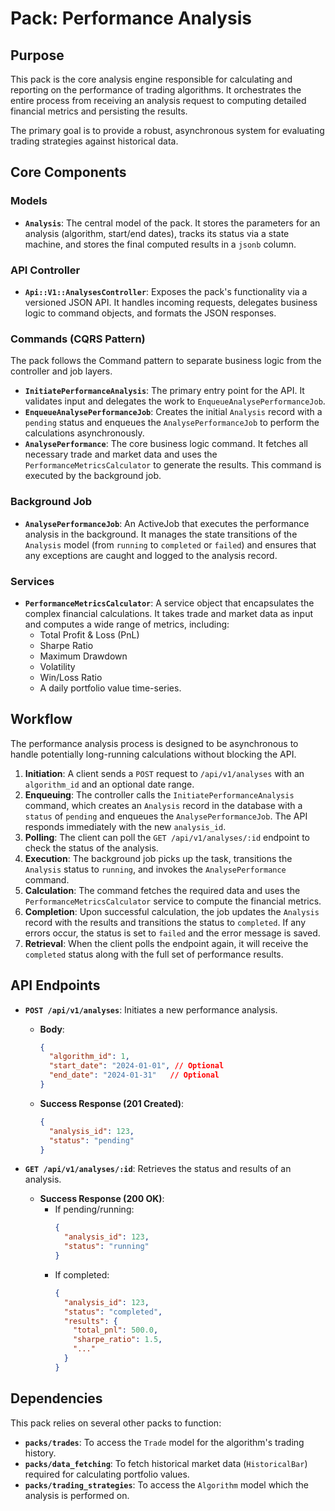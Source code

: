 # Pack: Performance Analysis

## Purpose

This pack is the core analysis engine responsible for calculating and reporting on the performance of trading algorithms. It orchestrates the entire process from receiving an analysis request to computing detailed financial metrics and persisting the results.

The primary goal is to provide a robust, asynchronous system for evaluating trading strategies against historical data.

## Core Components

### Models

-   **`Analysis`**: The central model of the pack. It stores the parameters for an analysis (algorithm, start/end dates), tracks its status via a state machine, and stores the final computed results in a `jsonb` column.

### API Controller

-   **`Api::V1::AnalysesController`**: Exposes the pack's functionality via a versioned JSON API. It handles incoming requests, delegates business logic to command objects, and formats the JSON responses.

### Commands (CQRS Pattern)

The pack follows the Command pattern to separate business logic from the controller and job layers.

-   **`InitiatePerformanceAnalysis`**: The primary entry point for the API. It validates input and delegates the work to `EnqueueAnalysePerformanceJob`.
-   **`EnqueueAnalysePerformanceJob`**: Creates the initial `Analysis` record with a `pending` status and enqueues the `AnalysePerformanceJob` to perform the calculations asynchronously.
-   **`AnalysePerformance`**: The core business logic command. It fetches all necessary trade and market data and uses the `PerformanceMetricsCalculator` to generate the results. This command is executed by the background job.

### Background Job

-   **`AnalysePerformanceJob`**: An ActiveJob that executes the performance analysis in the background. It manages the state transitions of the `Analysis` model (from `running` to `completed` or `failed`) and ensures that any exceptions are caught and logged to the analysis record.

### Services

-   **`PerformanceMetricsCalculator`**: A service object that encapsulates the complex financial calculations. It takes trade and market data as input and computes a wide range of metrics, including:
    -   Total Profit & Loss (PnL)
    -   Sharpe Ratio
    -   Maximum Drawdown
    -   Volatility
    -   Win/Loss Ratio
    -   A daily portfolio value time-series.

## Workflow

The performance analysis process is designed to be asynchronous to handle potentially long-running calculations without blocking the API.

1.  **Initiation**: A client sends a `POST` request to `/api/v1/analyses` with an `algorithm_id` and an optional date range.
2.  **Enqueuing**: The controller calls the `InitiatePerformanceAnalysis` command, which creates an `Analysis` record in the database with a `status` of `pending` and enqueues the `AnalysePerformanceJob`. The API responds immediately with the new `analysis_id`.
3.  **Polling**: The client can poll the `GET /api/v1/analyses/:id` endpoint to check the status of the analysis.
4.  **Execution**: The background job picks up the task, transitions the `Analysis` status to `running`, and invokes the `AnalysePerformance` command.
5.  **Calculation**: The command fetches the required data and uses the `PerformanceMetricsCalculator` service to compute the financial metrics.
6.  **Completion**: Upon successful calculation, the job updates the `Analysis` record with the results and transitions the status to `completed`. If any errors occur, the status is set to `failed` and the error message is saved.
7.  **Retrieval**: When the client polls the endpoint again, it will receive the `completed` status along with the full set of performance results.

## API Endpoints

-   **`POST /api/v1/analyses`**: Initiates a new performance analysis.
    -   **Body**:
        ```json
        {
          "algorithm_id": 1,
          "start_date": "2024-01-01", // Optional
          "end_date": "2024-01-31"   // Optional
        }
        ```
    -   **Success Response (201 Created)**:
        ```json
        {
          "analysis_id": 123,
          "status": "pending"
        }
        ```

-   **`GET /api/v1/analyses/:id`**: Retrieves the status and results of an analysis.
    -   **Success Response (200 OK)**:
        -   If pending/running:
            ```json
            {
              "analysis_id": 123,
              "status": "running"
            }
            ```
        -   If completed:
            ```json
            {
              "analysis_id": 123,
              "status": "completed",
              "results": {
                "total_pnl": 500.0,
                "sharpe_ratio": 1.5,
                "..."
              }
            }
            ```

## Dependencies

This pack relies on several other packs to function:

-   **`packs/trades`**: To access the `Trade` model for the algorithm's trading history.
-   **`packs/data_fetching`**: To fetch historical market data (`HistoricalBar`) required for calculating portfolio values.
-   **`packs/trading_strategies`**: To access the `Algorithm` model which the analysis is performed on.
